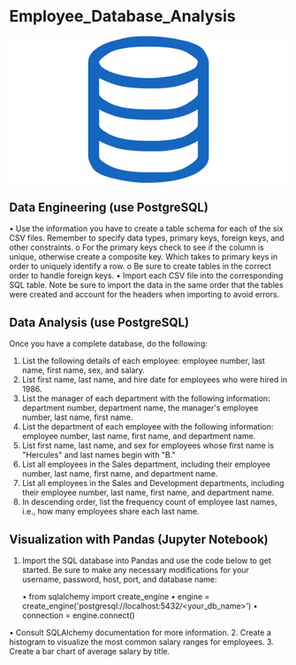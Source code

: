 # Employee_Database_Analysis

![SQL](Instructions/sql.png)

## Data Engineering (use PostgreSQL)
•	Use the information you have to create a table schema for each of the six CSV files. Remember to specify data types, primary keys, foreign keys, and other constraints.
o	For the primary keys check to see if the column is unique, otherwise create a composite key. Which takes to primary keys in order to uniquely identify a row.
o	Be sure to create tables in the correct order to handle foreign keys.
•	Import each CSV file into the corresponding SQL table. Note be sure to import the data in the same order that the tables were created and account for the headers when importing to avoid errors.

## Data Analysis (use PostgreSQL)
Once you have a complete database, do the following:
1.	List the following details of each employee: employee number, last name, first name, sex, and salary.
2.	List first name, last name, and hire date for employees who were hired in 1986.
3.	List the manager of each department with the following information: department number, department name, the manager's employee number, last name, first name.
4.	List the department of each employee with the following information: employee number, last name, first name, and department name.
5.	List first name, last name, and sex for employees whose first name is "Hercules" and last names begin with "B."
6.	List all employees in the Sales department, including their employee number, last name, first name, and department name.
7.	List all employees in the Sales and Development departments, including their employee number, last name, first name, and department name.
8.	In descending order, list the frequency count of employee last names, i.e., how many employees share each last name.

## Visualization with Pandas (Jupyter Notebook)
1.	Import the SQL database into Pandas and use the code below to get started. Be sure to make any necessary modifications for your username, password, host, port, and database name:

    •   from sqlalchemy import create_engine
    •   engine = create_engine('postgresql://localhost:5432/<your_db_name>')
    •   connection = engine.connect()

•	Consult SQLAlchemy documentation for more information.
2.	Create a histogram to visualize the most common salary ranges for employees.
3.	Create a bar chart of average salary by title.
